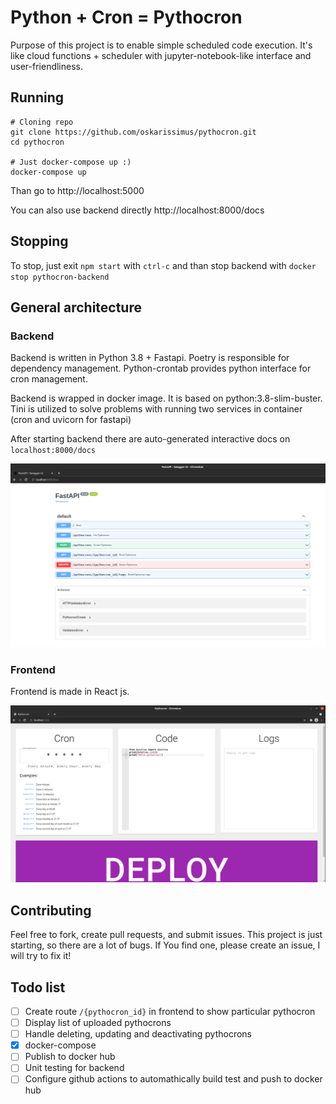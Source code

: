# Python + Cron = Pythocron

Purpose of this project is to enable simple scheduled code execution. It's like cloud functions + scheduler with jupyter-notebook-like interface and user-friendliness.


## Running
```
# Cloning repo
git clone https://github.com/oskarissimus/pythocron.git
cd pythocron

# Just docker-compose up :)
docker-compose up
```

Than go to http://localhost:5000

You can also use backend directly http://localhost:8000/docs

## Stopping
To stop, just exit `npm start` with `ctrl-c` and than stop backend with `docker stop pythocron-backend`

## General architecture
### Backend

Backend is written in Python 3.8 + Fastapi. Poetry is responsible for dependency management. Python-crontab provides python interface for cron management.

Backend is wrapped in docker image. It is based on python:3.8-slim-buster. Tini is utilized to solve problems with running two services in container (cron and uvicorn for fastapi)

After starting backend there are auto-generated interactive docs on `localhost:8000/docs`

![Fastapi auto-generated interactive docs](docs/img/fastapi.png "Fastapi auto-generated interactive docs")


### Frontend
Frontend is made in React js.

![Main page](docs/img/mainpage.png "Main page")


## Contributing
Feel free to fork, create pull requests, and submit issues. This project is just starting, so there are a lot of bugs. If You find one, please create an issue, I will try to fix it!


## Todo list
- [ ] Create route `/{pythocron_id}` in frontend to show particular pythocron
- [ ] Display list of uploaded pythocrons
- [ ] Handle deleting, updating and deactivating pythocrons
- [x] docker-compose
- [ ] Publish to docker hub
- [ ] Unit testing for backend
- [ ] Configure github actions to automathically build test and push to docker hub